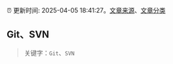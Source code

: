 :alarm_clock: 更新时间: 2025-04-05 18:41:27。[文章来源](/README.md)、[文章分类](/TAGS.md)

## Git、SVN


> 关键字：`Git`、`SVN`



